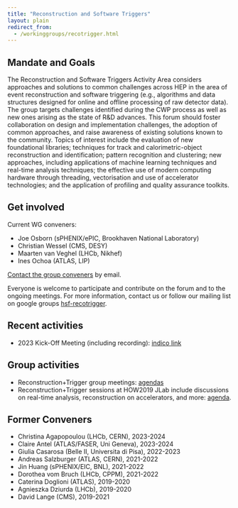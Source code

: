 ```yaml
---
title: "Reconstruction and Software Triggers"
layout: plain
redirect_from:
  - /workinggroups/recotrigger.html
---
```


## Mandate and Goals

The Reconstruction and Software Triggers Activity Area considers
approaches and solutions to common challenges across HEP in the area of
event reconstruction and software triggering (e.g., algorithms and data
structures designed for online and offline processing of raw detector
data). The group targets challenges identified during the CWP
process as well as new ones arising as the state of R&D advances. This
forum should foster collaboration on design and implementation
challenges, the adoption of common approaches, and raise awareness of
existing solutions known to the community. Topics of interest include
the evaluation of new foundational libraries; techniques for track and
calorimetric-object reconstruction and identification; pattern
recognition and clustering; new approaches, including applications of
machine learning techniques and real-time analysis techniques; the
effective use of modern computing hardware through threading,
vectorisation and use of accelerator technologies; and the application
of profiling and quality assurance toolkits.

## Get involved

Current WG conveners:
- Joe Osborn (sPHENIX/ePIC, Brookhaven National Laboratory)
- Christian Wessel (CMS, DESY)
- Maarten van Veghel (LHCb, Nikhef)
- Ines Ochoa (ATLAS, LIP)


[Contact the group conveners](mailto:christian.wessel@desy.de,josborn1@bnl.gov,maarten.vanveghel@cern.ch,ines.ochoa@cern.ch) by email. <!-- markdown-link-check-disable-line -->

Everyone is welcome to participate and contribute on the forum and to the ongoing meetings. For more information, contact us or
follow our mailing list on google groups [hsf-recotrigger](https://groups.google.com/forum/#!forum/hsf-recotrigger).

## Recent activities

- 2023 Kick-Off Meeting (including recording): [indico link](https://indico.cern.ch/event/1273894/)

## Group activities

- Reconstruction+Trigger group meetings: [agendas](https://indico.cern.ch/category/10917/) 
- Reconstruction+Trigger sessions at HOW2019 JLab include discussions on real-time analysis, reconstruction on accelerators, and more: [agenda](https://indico.cern.ch/event/759388/timetable/#20190320.detailed).

## Former Conveners

- Christina Agapopoulou (LHCb, CERN), 2023-2024
- Claire Antel (ATLAS/FASER, Uni Geneva), 2023-2024
- Giulia Casarosa (Belle II, Universita di Pisa), 2022-2023
- Andreas Salzburger (ATLAS, CERN), 2021-2022
- Jin Huang (sPHENIX/EIC, BNL), 2021-2022
- Dorothea vom Bruch (LHCb, CPPM), 2021-2022
- Caterina Doglioni (ATLAS), 2019-2020
- Agnieszka Dziurda (LHCb), 2019-2020
- David Lange (CMS), 2019-2021
